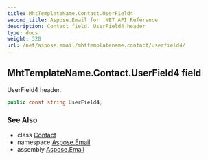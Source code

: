 ```yaml
---
title: MhtTemplateName.Contact.UserField4
second_title: Aspose.Email for .NET API Reference
description: Contact field. UserField4 header
type: docs
weight: 320
url: /net/aspose.email/mhttemplatename.contact/userfield4/
---
```

## MhtTemplateName.Contact.UserField4 field

UserField4 header.

```csharp
public const string UserField4;
```

### See Also

* class [Contact](../)
* namespace [Aspose.Email](../../mhttemplatename.contact/)
* assembly [Aspose.Email](../../../)


